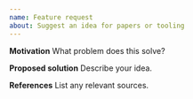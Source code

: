 ```yaml
---
name: Feature request
about: Suggest an idea for papers or tooling
---
```


**Motivation**
What problem does this solve?

**Proposed solution**
Describe your idea.

**References**
List any relevant sources.